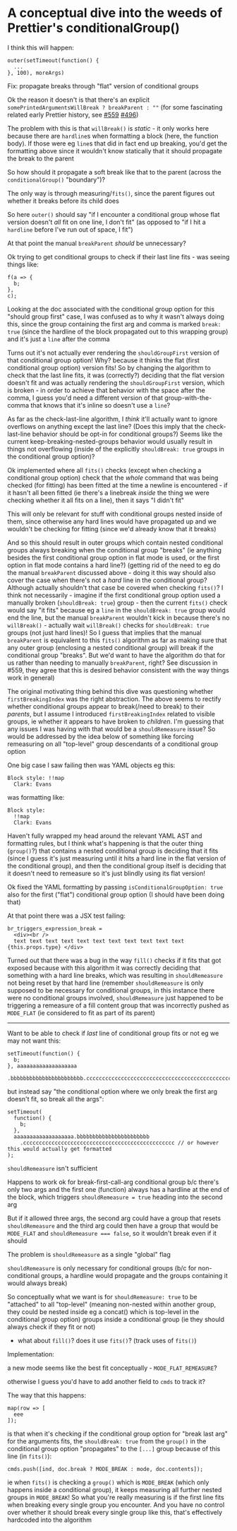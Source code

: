 # A conceptual dive into the weeds of Prettier's conditionalGroup()

I think this will happen:
```
outer(setTimeout(function() {
  ...
}, 100), moreArgs)
```
Fix: propagate breaks through "flat" version of conditional groups

Ok the reason it doesn't is that there's an explicit `somePrintedArgumentsWillBreak ? breakParent : ""` (for some fascinating related early Prettier history, see [#559](https://github.com/prettier/prettier/pull/559) [#496](https://github.com/prettier/prettier/pull/496))

The problem with this is that `willBreak()` is *static* - it only works here because there are `hardline`s when formatting a block (here, the function body). If those were eg `line`s that did in fact end up breaking, you'd get the formatting above since it wouldn't know statically that it should propagate the break to the parent

So how should it propagate a soft break like that to the parent (across the `conditionalGroup()` "boundary")?

The only way is through measuring/`fits()`, since the parent figures out whether it breaks before its child does

So here `outer()` should say "if I encounter a conditional group whose flat version doesn't *all* fit on one line,
I don't fit" (as opposed to "if I hit a `hardline` before I've run out of space, I fit")

At that point the manual `breakParent` *should* be unnecessary?

Ok trying to get conditional groups to check if their last line fits -
was seeing things like:
```
f(a => {
  b;
},
c);
```
Looking at the doc associated with the conditional group option for this "should group first" case, I was confused as to why
it wasn't always doing this, since the group containing the first arg and comma is marked `break: true` (since the hardline of the block propagated out to this wrapping group) and it's just a `line` after the comma

Turns out it's not actually ever rendering the `shouldGroupFirst` version of that conditional group option!
Why? because it thinks the flat (first conditional group option) version fits!
So by changing the algorithm to check that the last line fits, it was (correctly?) deciding that the flat version
doesn't fit and was actually rendering the `shouldGroupFirst` version, which is broken - in order to achieve that
behavior with the space after the comma, I guess you'd need a different version of that group-with-the-comma that
knows that it's inline so doesn't use a `line`?

As far as the check-last-line algorithm, I *think* it'll actually want to ignore overflows on anything except the last line?
(Does this imply that the check-last-line behavior should be opt-in for conditional groups?)
Seems like the current keep-breaking-nested-groups behavior would usually result in things not overflowing (inside of the
explicitly `shouldBreak: true` groups in the conditional group option)?

Ok implemented where all `fits()` checks (except when checking a conditional group option) check that the *whole* command
that was being checked (for fitting) has been fitted at the time a newline is encountered - if it hasn't all been fitted
(ie there's a linebreak *inside* the thing we were checking whether it all fits on a line), then it says "I didn't fit"

This will only be relevant for stuff with conditional groups nested inside of them, since otherwise any hard lines would
have propagated up and we wouldn't be checking for fitting (since we'd already know that it breaks)

And so this should result in outer groups which contain nested conditional groups always breaking when the conditional
group "breaks" (ie anything besides the first conditional group option in flat mode is used, or the first option in flat mode
contains a hard line?) (getting rid of the need to eg do
the manual `breakParent` discussed above - doing it this way should also cover the case when there's not a *hard* line in the
conditional group? Although actually shouldn't that case be covered when checking `fits()`? I think not necessarily - imagine
if the first conditional group option used a manually broken (`shouldBreak: true`) group - then the current `fits()` check
would say "it fits" because eg a `line` in the `shouldBreak: true` group would end the line, but the manual `breakParent`
wouldn't kick in because there's no `willBreak()` - actually wait `willBreak()` checks for `shouldBreak: true` groups (not
just hard lines)! So I guess that implies that the manual `breakParent` is equivalent to this `fits()` algorithm as far as
making sure that any outer group (enclosing a nested conditional group) will break if the conditional group "breaks". But
we'd want to have the algorithm do that for us rather than needing to manually `breakParent`, right? See discussion in #559,
they agree that this is desired behavior consistent with the way things work in general)

The original motivating thing behind this dive was questioning whether `firstBreakingIndex` was the right abstraction.
The above seems to rectify whether conditional groups appear to break(/need to break) to their *parents*, but I assume I
introduced `firstBreakingIndex` related to visible groups, ie whether it appears to have broken to *children*. I'm guessing
that any issues I was having with that would be a `shouldRemeasure` issue? So would be addressed by the idea below of
something like forcing remeasuring on all "top-level" group descendants of a conditional group option

One big case I saw failing then was YAML objects eg this:
```
Block style: !!map
  Clark: Evans
```
was formatting like:
```
Block style:
  !!map
  Clark: Evans
```
Haven't fully wrapped my head around the relevant YAML AST and formatting rules, but I think what's happening is that the
outer thing (`group()`?) that contains a nested conditional group is deciding that it fits (since I guess it's just measuring
until it hits a hard line in the flat version of the conditional group), and then the conditional group itself is
deciding that it doesn't need to remeasure so it's just blindly using its flat version!

Ok fixed the YAML formatting by passing `isConditionalGroupOption: true` also for the first ("flat") conditional group option
(I should have been doing that)

At that point there was a JSX test failing:
```
br_triggers_expression_break =
  <div><br />
  text text text text text text text text text text text {this.props.type} </div>
```
Turned out that there was a bug in the way `fill()` checks if it fits that
got exposed because with this algorithm it was correctly deciding that something with a hard line breaks, which was
resulting in `shouldRemeasure` not being reset by that hard line (remember `shouldRemeasure` is only supposed to be
necessary for conditional groups, in this instance there were no conditional groups involved, `shouldRemeasure` just
happened to be triggering a remeasure of a fill content group that was incorrectly pushed as `MODE_FLAT` (ie considered to
fit as part of its parent)

-----------------------------------------

Want to be able to check if *last* line of conditional group fits or not
eg we may not want this:
```
setTimeout(function() {
  b;
}, aaaaaaaaaaaaaaaaaaa
  .bbbbbbbbbbbbbbbbbbbbbbb.cccccccccccccccccccccccccccccccccccccccccccccccc);
```
but instead say "the conditional option where we only break the first arg doesn't fit, so break all the args":
```
setTimeout(
  function() {
    b;
  },
  aaaaaaaaaaaaaaaaaaa.bbbbbbbbbbbbbbbbbbbbbbb
    .cccccccccccccccccccccccccccccccccccccccccccccccc // or however this would actually get formatted
);
```

`shouldRemeasure` isn't sufficient

Happens to work ok for break-first-call-arg conditional group b/c there's only two args and the first
one (function) always has a hardline at the end of the block, which triggers `shouldRemeasure = true` heading
into the second arg

But if it allowed three args, the second arg could have a group that resets `shouldRemeasure` and the third arg
could then have a group that would be `MODE_FLAT` and `shouldRemeasure === false`, so it wouldn't break even if it should

The problem is `shouldRemeasure` as a single "global" flag

`shouldRemeasure` is only necessary for conditional groups (b/c for non-conditional groups, a hardline would propagate
and the groups containing it would always break)

So conceptually what we want is for `shouldRemeasure: true` to be "attached" to all "top-level" (meaning non-nested
within another group, they could be nested inside eg a concat() which is top-level in the conditional group option) groups
inside a conditional group (ie they should always check if they fit or not)

- what about `fill()`? does it use `fits()`? (track uses of `fits()`)

Implementation:

a new mode seems like the best fit conceptually - `MODE_FLAT_REMEASURE`?

otherwise I guess you'd have to add another field to `cmds` to track it?

The way that this happens:
```
map(row => [
  eee
]);
```
is that when it's checking if the conditional group option for "break last arg" for the arguments fits,
the `shouldBreak: true` from the `group()` in the conditional group option "propagates" to the `[...]` group
because of this line (in `fits()`):
```
cmds.push([ind, doc.break ? MODE_BREAK : mode, doc.contents]);
```
ie when `fits()` is checking a `group()` which is `MODE_BREAK` (which only happens inside a conditional group),
it keeps measuring all further nested groups in `MODE_BREAK`!
So what you're really measuring is if the first line fits when breaking every single group you encounter.
And you have no control over whether it should break every single group like this, that's effectively hardcoded
into the algorithm
